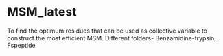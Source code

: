 # MSM_latest
To find the optimum residues that can be used as collective variable to construct the most efficient MSM.
Different folders- Benzamidine-trypsin, Fspeptide
